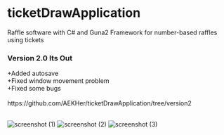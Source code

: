 # ticketDrawApplication
Raffle software with C# and Guna2 Framework for number-based raffles using tickets

<h3>Version 2.0 Its Out</h3>
+Added autosave <br>
+Fixed window movement problem <br>
+Fixed some bugs <br><br>
https://github.com/AEKHer/ticketDrawApplication/tree/version2
<br><br>


![screenshot (1)](https://user-images.githubusercontent.com/78161216/218282158-3f853951-3514-4162-b73a-4bcd161c2839.png)
![screenshot (2)](https://user-images.githubusercontent.com/78161216/218282159-842800a8-d0ed-426c-a6ac-22347e5453ca.png)
![screenshot (3)](https://user-images.githubusercontent.com/78161216/218282160-4d99d2e3-793e-46ba-a59d-441f78f39f6c.png)
